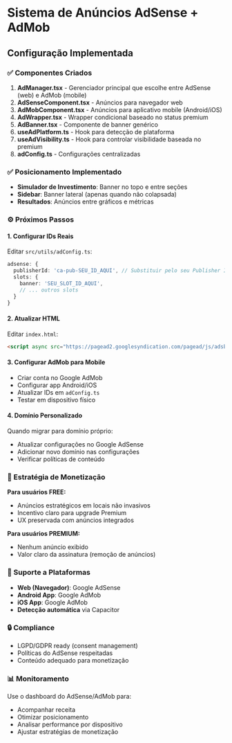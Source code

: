 # Sistema de Anúncios AdSense + AdMob

## Configuração Implementada

### ✅ Componentes Criados

1. **AdManager.tsx** - Gerenciador principal que escolhe entre AdSense (web) e AdMob (mobile)
2. **AdSenseComponent.tsx** - Anúncios para navegador web
3. **AdMobComponent.tsx** - Anúncios para aplicativo mobile (Android/iOS)
4. **AdWrapper.tsx** - Wrapper condicional baseado no status premium
5. **AdBanner.tsx** - Componente de banner genérico
6. **useAdPlatform.ts** - Hook para detecção de plataforma
7. **useAdVisibility.ts** - Hook para controlar visibilidade baseada no premium
8. **adConfig.ts** - Configurações centralizadas

### ✅ Posicionamento Implementado

- **Simulador de Investimento**: Banner no topo e entre seções
- **Sidebar**: Banner lateral (apenas quando não colapsada)
- **Resultados**: Anúncios entre gráficos e métricas

### ⚙️ Próximos Passos

#### 1. Configurar IDs Reais
Editar `src/utils/adConfig.ts`:
```typescript
adsense: {
  publisherId: 'ca-pub-SEU_ID_AQUI', // Substituir pelo seu Publisher ID
  slots: {
    banner: 'SEU_SLOT_ID_AQUI',
    // ... outros slots
  }
}
```

#### 2. Atualizar HTML
Editar `index.html`:
```html
<script async src="https://pagead2.googlesyndication.com/pagead/js/adsbygoogle.js?client=ca-pub-SEU_ID_AQUI" crossorigin="anonymous"></script>
```

#### 3. Configurar AdMob para Mobile
- Criar conta no Google AdMob
- Configurar app Android/iOS
- Atualizar IDs em `adConfig.ts`
- Testar em dispositivo físico

#### 4. Domínio Personalizado
Quando migrar para domínio próprio:
- Atualizar configurações no Google AdSense
- Adicionar novo domínio nas configurações
- Verificar políticas de conteúdo

### 🎯 Estratégia de Monetização

**Para usuários FREE:**
- Anúncios estratégicos em locais não invasivos
- Incentivo claro para upgrade Premium
- UX preservada com anúncios integrados

**Para usuários PREMIUM:**
- Nenhum anúncio exibido
- Valor claro da assinatura (remoção de anúncios)

### 📱 Suporte a Plataformas

- **Web (Navegador)**: Google AdSense
- **Android App**: Google AdMob
- **iOS App**: Google AdMob
- **Detecção automática** via Capacitor

### 🔒 Compliance

- LGPD/GDPR ready (consent management)
- Políticas do AdSense respeitadas
- Conteúdo adequado para monetização

### 📊 Monitoramento

Use o dashboard do AdSense/AdMob para:
- Acompanhar receita
- Otimizar posicionamento
- Analisar performance por dispositivo
- Ajustar estratégias de monetização